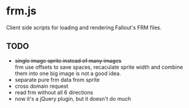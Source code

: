 # frm.js
Client side scripts for loading and rendering Fallout's FRM files.

## TODO
*   <del>single image sprite instead of many images</del>  
    frm use offsets to save spaces, recaculate sprite width and combine them into one big image is not a good idea.
*   separate pure frm data from sprite
*   cross domain request
*   read frm without all 6 directions
*   now it's a jQuery plugin, but it doesn't do much
